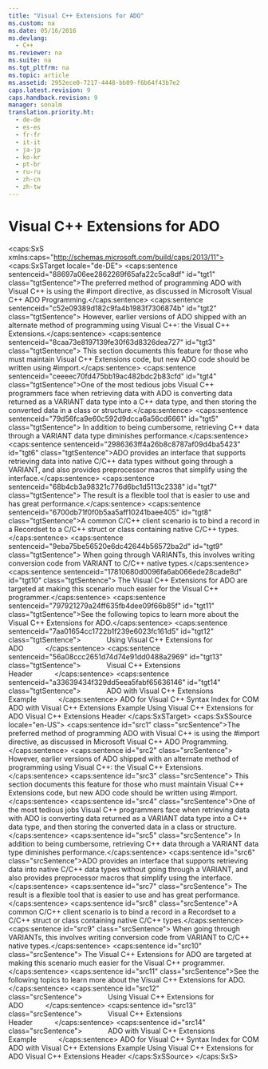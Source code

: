 ```yaml
---
title: "Visual C++ Extensions for ADO"
ms.custom: na
ms.date: 05/16/2016
ms.devlang: 
  - C++
ms.reviewer: na
ms.suite: na
ms.tgt_pltfrm: na
ms.topic: article
ms.assetid: 2952ece0-7217-4448-bb09-f6b64f43b7e2
caps.latest.revision: 9
caps.handback.revision: 9
manager: sonalm
translation.priority.ht: 
  - de-de
  - es-es
  - fr-fr
  - it-it
  - ja-jp
  - ko-kr
  - pt-br
  - ru-ru
  - zh-cn
  - zh-tw
---
```

# Visual C++ Extensions for ADO
<?xml version="1.0" encoding="utf-8"?>
<caps:SxS xmlns:caps="http://schemas.microsoft.com/build/caps/2013/11">
  <caps:SxSTarget locale="de-DE">
    <developerReferenceWithoutSyntaxDocument xsi:schemaLocation="http://ddue.schemas.microsoft.com/authoring/2003/5 http://dduestorage.blob.core.windows.net/ddueschema/developer.xsd" xmlns="http://ddue.schemas.microsoft.com/authoring/2003/5" xmlns:xlink="http://www.w3.org/1999/xlink" xmlns:xsi="http://www.w3.org/2001/XMLSchema-instance">
      <introduction>
        <para>
          <caps:sentence sentenceid="88697a06ee2862269f65afa22c5ca8df" id="tgt1" class="tgtSentence">The preferred method of programming ADO with Visual C++ is using the <legacyBold>#import </legacyBold>directive, as discussed in <legacyLink xlink:href="11233b96-e05c-4221-9aed-5f20944b0f1c">Microsoft Visual C++ ADO Programming</legacyLink>.</caps:sentence>
          <caps:sentence sentenceid="c52e09389d182c9fa4b1983f7306874b" id="tgt2" class="tgtSentence"> However, earlier versions of ADO shipped with an alternate method of programming using Visual C++: the Visual C++ Extensions.</caps:sentence>
          <caps:sentence sentenceid="8caa73e8197139fe30f63d8326dea727" id="tgt3" class="tgtSentence"> This section documents this feature for those who must maintain Visual C++ Extensions code, but new ADO code should be written using #<legacyBold>import</legacyBold>.</caps:sentence>
        </para>
        <para>
          <caps:sentence sentenceid="ceeeec70fd475bb19ac482bdc2b83cfd" id="tgt4" class="tgtSentence">One of the most tedious jobs Visual C++ programmers face when retrieving data with ADO is converting data returned as a VARIANT data type into a C++ data type, and then storing the converted data in a class or structure.</caps:sentence>
          <caps:sentence sentenceid="79d56fca9e60c592d9dcca6a56cd6661" id="tgt5" class="tgtSentence"> In addition to being cumbersome, retrieving C++ data through a VARIANT data type diminishes performance.</caps:sentence>
        </para>
        <para>
          <caps:sentence sentenceid="2986363ff4a26b8c8787af09d4ba5423" id="tgt6" class="tgtSentence">ADO provides an interface that supports retrieving data into native C/C++ data types without going through a VARIANT, and also provides preprocessor macros that simplify using the interface.</caps:sentence>
          <caps:sentence sentenceid="68b4cb3a98321c776d6bc1d5113c2338" id="tgt7" class="tgtSentence"> The result is a flexible tool that is easier to use and has great performance.</caps:sentence>
        </para>
        <para>
          <caps:sentence sentenceid="6700db71f0f0b5aa5aff10241baee405" id="tgt8" class="tgtSentence">A common C/C++ client scenario is to bind a record in a <legacyLink xlink:href="ede1415f-c3df-4cc5-a05b-2576b2b84b60">Recordset</legacyLink> to a C/C++ struct or class containing native C/C++ types.</caps:sentence>
          <caps:sentence sentenceid="9eba75be56520e6dc42644b56572ba2d" id="tgt9" class="tgtSentence"> When going through VARIANTs, this involves writing conversion code from VARIANT to C/C++ native types.</caps:sentence>
          <caps:sentence sentenceid="17810680d0096fa6ab066ede28cade8d" id="tgt10" class="tgtSentence"> The Visual C++ Extensions for ADO are targeted at making this scenario much easier for the Visual C++ programmer.</caps:sentence>
        </para>
        <para>
          <caps:sentence sentenceid="797921279a24ff635fb4dee09f66b85f" id="tgt11" class="tgtSentence">See the following topics to learn more about the Visual C++ Extensions for ADO.</caps:sentence>
        </para>
        <list class="bullet">
          <listItem>
            <para>
              <caps:sentence sentenceid="7aa01654cc1722b1f239e6023fc161d5" id="tgt12" class="tgtSentence">             <legacyLink xlink:href="ff759185-df41-4507-8d12-0921894ffbd9">Using Visual C++ Extensions for ADO</legacyLink>           </caps:sentence>
            </para>
          </listItem>
          <listItem>
            <para>
              <caps:sentence sentenceid="56a08ccc2651d74d74e91dd0488a2969" id="tgt13" class="tgtSentence">             <legacyLink xlink:href="e492d307-24cb-489c-a5b0-99cdc09b07da">Visual C++ Extensions Header</legacyLink>           </caps:sentence>
            </para>
          </listItem>
          <listItem>
            <para>
              <caps:sentence sentenceid="a33639434f329dd5eea5fabf65636146" id="tgt14" class="tgtSentence">             <legacyLink xlink:href="9739c278-582c-402b-a158-7f68a1b2c293">ADO with Visual C++ Extensions Example</legacyLink>           </caps:sentence>
            </para>
          </listItem>
        </list>
      </introduction>
      <relatedTopics>
        <link xlink:href="d02b199e-1e52-4cc9-b118-750952ae7f63">ADO for Visual C++ Syntax Index for COM</link>
        <link xlink:href="9739c278-582c-402b-a158-7f68a1b2c293">ADO with Visual C++ Extensions Example</link>
        <link xlink:href="ff759185-df41-4507-8d12-0921894ffbd9">Using Visual C++ Extensions for ADO</link>
        <link xlink:href="e492d307-24cb-489c-a5b0-99cdc09b07da">Visual C++ Extensions Header</link>
      </relatedTopics>
    </developerReferenceWithoutSyntaxDocument>
  </caps:SxSTarget>
  <caps:SxSSource locale="en-US">
    <developerReferenceWithoutSyntaxDocument xsi:schemaLocation="http://ddue.schemas.microsoft.com/authoring/2003/5 http://dduestorage.blob.core.windows.net/ddueschema/developer.xsd" xmlns="http://ddue.schemas.microsoft.com/authoring/2003/5" xmlns:xlink="http://www.w3.org/1999/xlink" xmlns:xsi="http://www.w3.org/2001/XMLSchema-instance">
      <introduction>
        <para>
          <caps:sentence id="src1" class="srcSentence">The preferred method of programming ADO with Visual C++ is using the <legacyBold>#import </legacyBold>directive, as discussed in <legacyLink xlink:href="11233b96-e05c-4221-9aed-5f20944b0f1c">Microsoft Visual C++ ADO Programming</legacyLink>.</caps:sentence>
          <caps:sentence id="src2" class="srcSentence"> However, earlier versions of ADO shipped with an alternate method of programming using Visual C++: the Visual C++ Extensions.</caps:sentence>
          <caps:sentence id="src3" class="srcSentence"> This section documents this feature for those who must maintain Visual C++ Extensions code, but new ADO code should be written using #<legacyBold>import</legacyBold>.</caps:sentence>
        </para>
        <para>
          <caps:sentence id="src4" class="srcSentence">One of the most tedious jobs Visual C++ programmers face when retrieving data with ADO is converting data returned as a VARIANT data type into a C++ data type, and then storing the converted data in a class or structure.</caps:sentence>
          <caps:sentence id="src5" class="srcSentence"> In addition to being cumbersome, retrieving C++ data through a VARIANT data type diminishes performance.</caps:sentence>
        </para>
        <para>
          <caps:sentence id="src6" class="srcSentence">ADO provides an interface that supports retrieving data into native C/C++ data types without going through a VARIANT, and also provides preprocessor macros that simplify using the interface.</caps:sentence>
          <caps:sentence id="src7" class="srcSentence"> The result is a flexible tool that is easier to use and has great performance.</caps:sentence>
        </para>
        <para>
          <caps:sentence id="src8" class="srcSentence">A common C/C++ client scenario is to bind a record in a <legacyLink xlink:href="ede1415f-c3df-4cc5-a05b-2576b2b84b60">Recordset</legacyLink> to a C/C++ struct or class containing native C/C++ types.</caps:sentence>
          <caps:sentence id="src9" class="srcSentence"> When going through VARIANTs, this involves writing conversion code from VARIANT to C/C++ native types.</caps:sentence>
          <caps:sentence id="src10" class="srcSentence"> The Visual C++ Extensions for ADO are targeted at making this scenario much easier for the Visual C++ programmer.</caps:sentence>
        </para>
        <para>
          <caps:sentence id="src11" class="srcSentence">See the following topics to learn more about the Visual C++ Extensions for ADO.</caps:sentence>
        </para>
        <list class="bullet">
          <listItem>
            <para>
              <caps:sentence id="src12" class="srcSentence">             <legacyLink xlink:href="ff759185-df41-4507-8d12-0921894ffbd9">Using Visual C++ Extensions for ADO</legacyLink>           </caps:sentence>
            </para>
          </listItem>
          <listItem>
            <para>
              <caps:sentence id="src13" class="srcSentence">             <legacyLink xlink:href="e492d307-24cb-489c-a5b0-99cdc09b07da">Visual C++ Extensions Header</legacyLink>           </caps:sentence>
            </para>
          </listItem>
          <listItem>
            <para>
              <caps:sentence id="src14" class="srcSentence">             <legacyLink xlink:href="9739c278-582c-402b-a158-7f68a1b2c293">ADO with Visual C++ Extensions Example</legacyLink>           </caps:sentence>
            </para>
          </listItem>
        </list>
      </introduction>
      <relatedTopics>
        <link xlink:href="d02b199e-1e52-4cc9-b118-750952ae7f63">ADO for Visual C++ Syntax Index for COM</link>
        <link xlink:href="9739c278-582c-402b-a158-7f68a1b2c293">ADO with Visual C++ Extensions Example</link>
        <link xlink:href="ff759185-df41-4507-8d12-0921894ffbd9">Using Visual C++ Extensions for ADO</link>
        <link xlink:href="e492d307-24cb-489c-a5b0-99cdc09b07da">Visual C++ Extensions Header</link>
      </relatedTopics>
    </developerReferenceWithoutSyntaxDocument>
  </caps:SxSSource>
</caps:SxS>